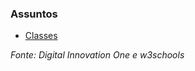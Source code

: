 ### Assuntos
* [Classes](https://github.com/Tati-Ramos/Java/tree/main/Java/src)

_Fonte: 
Digital Innovation One e_
_w3schools_


